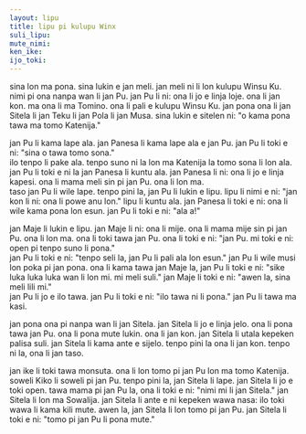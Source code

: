 ```yaml
---  
layout: lipu
title: lipu pi kulupu Winx
suli_lipu: 
mute_nimi: 
ken_ike:
ijo_toki: 
---
```


sina lon ma pona. sina lukin e jan meli. jan meli ni li lon kulupu Winsu Ku. nimi pi ona nanpa wan li jan Pu. jan Pu li ni: ona li jo e linja loje. ona li jan kon. ma ona li ma Tomino. ona li pali e kulupu Winsu Ku. jan pona ona li jan Sitela li jan Teku li jan Pola li jan Musa. sina lukin e sitelen ni: "o kama pona tawa ma tomo Katenija."

jan Pu li kama lape ala. jan Panesa li kama lape ala e jan Pu. jan Pu li toki e ni: "sina o tawa tomo sona."   
ilo tenpo li pake ala. tenpo suno ni la lon ma Katenija la tomo sona li lon ala. jan Pu li toki e ni la jan Panesa li kuntu ala. jan Panesa li ni: ona li jo e linja kapesi. ona li mama meli sin pi jan Pu. ona li lon ma.  
taso jan Pu li wile lape. tenpo pini la, jan Pu li lukin e lipu. lipu li nimi e ni: "jan kon li ni: ona li powe anu lon." lipu li kuntu ala. jan Panesa li toki e ni: ona li wile kama pona lon esun. jan Pu li toki e ni: "ala a!"

jan Maje li lukin e lipu. jan Maje li ni: ona li mije. ona li mama mije sin pi jan Pu. ona li lon ma. ona li toki tawa jan Pu. ona li toki e ni: "jan Pu. mi toki e ni: open pi tenpo suno li pona."  
jan Pu li toki e ni: "tenpo seli la, jan Pu li pali ala lon esun." jan Pu li wile musi lon poka pi jan pona. ona li kama tawa jan Maje la, jan Pu li toki e ni: "sike luka luka luka wan li lon mi. mi meli suli." 
jan Maje li toki e ni: "awen la, sina meli lili mi."  
jan Pu li jo e ilo tawa. jan Pu li toki e ni: "ilo tawa ni li pona." jan Pu li tawa ma kasi.  

jan pona ona pi nanpa wan li jan Sitela. jan Sitela li jo e linja jelo. ona li pona tawa jan Pu. ona li pona mute lukin. ona li jan kon. jan Sitela li utala kepeken palisa suli. jan Sitela li kama ante e sijelo. tenpo pini la ona li jan kon. tenpo ni la, ona li jan taso.

jan ike li toki tawa monsuta. ona li lon tomo pi jan Pu lon ma tomo Katenija. soweli Kiko li soweli pi jan Pu. tenpo pini la, jan Sitela li lape. jan Sitela li jo e toki open. tawa mama pi jan Pu la, ona li toki e ni: "nimi mi li jan Sitela." jan Sitela li lon ma Sowalija. jan Sitela li ante e ni kepeken wawa nasa: ilo toki wawa li kama kili mute. awen la, jan Sitela li lon tomo pi jan Pu. jan Sitela li toki e ni: "tomo pi jan Pu li pona mute."